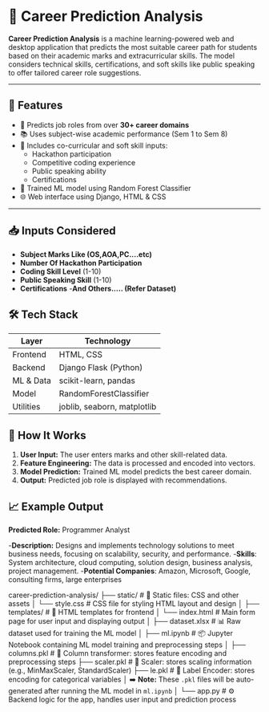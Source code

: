 # 🧠 Career Prediction Analysis

**Career Prediction Analysis** is a machine learning-powered web and desktop application that predicts the most suitable career path for students based on their academic marks and extracurricular skills. The model considers technical skills, certifications, and soft skills like public speaking to offer tailored career role suggestions.

---

## 🚀 Features

- 🎯 Predicts job roles from over **30+ career domains**
- 📚 Uses subject-wise academic performance (Sem 1 to Sem 8)
- 💼 Includes co-curricular and soft skill inputs:
  - Hackathon participation
  - Competitive coding experience
  - Public speaking ability
  - Certifications
- 🤖 Trained ML model using Random Forest Classifier
- 🌐 Web interface using Django, HTML & CSS

---

## 📥 Inputs Considered

- **Subject Marks Like (OS,AOA,PC....etc)**
- **Number Of Hackathon Participation**
- **Coding Skill Level** (1-10)
- **Public Speaking Skill** (1-10)
- **Certifications**
-**And Others..... (Refer Dataset)**



## 🛠️ Tech Stack

| Layer        | Technology            |
|--------------|------------------------|
| Frontend     | HTML, CSS              |
| Backend      | Django Flask (Python)        |
| ML & Data    | scikit-learn, pandas   |
| Model        | RandomForestClassifier |         
| Utilities    | joblib, seaborn, matplotlib |



## 🧪 How It Works

1. **User Input:** The user enters marks and other skill-related data.
2. **Feature Engineering:** The data is processed and encoded into vectors.
3. **Model Prediction:** Trained ML model predicts the best career domain.
4. **Output:** Predicted job role is displayed with recommendations.



## 📈 Example Output

 **Predicted Role:** Programmer Analyst

 -**Description:** Designs and implements technology solutions to meet business needs, focusing on
 scalability, security, and performance.
 -**Skills**: System architecture, cloud computing, solution design, business analysis, project
 management.
 -**Potential Companies**: Amazon, Microsoft, Google, consulting firms, large enterprises



career-prediction-analysis/
├── static/                          # 🎨 Static files: CSS and other assets
│   └── style.css                    # CSS file for styling HTML layout and design
│
├── templates/                       # 📄 HTML templates for frontend
│   └── index.html                   # Main form page for user input and displaying output
│
├── dataset.xlsx                     # 📊 Raw dataset used for training the ML model
│
├── ml.ipynb                         # 📦 Jupyter Notebook containing ML model training and preprocessing steps
│
├── columns.pkl                      # 🔑 Column transformer: stores feature encoding and preprocessing steps
├── scaler.pkl                       # 🔧 Scaler: stores scaling information (e.g., MinMaxScaler, StandardScaler)
├── le.pkl                           # 🧮 Label Encoder: stores encoding for categorical variables
│   ➡️ **Note:** These `.pkl` files will be auto-generated after running the ML model in `ml.ipynb`
│
└── app.py                           # ⚙️ Backend logic for the app, handles user input and prediction process


